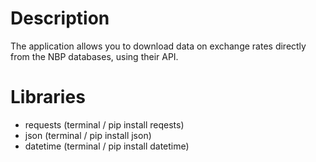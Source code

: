 # Description
The application allows you to download data on exchange rates directly from the NBP databases, using their API.

# Libraries 
- requests (terminal / pip install reqests)
- json  (terminal / pip install json)
- datetime  (terminal / pip install datetime)
